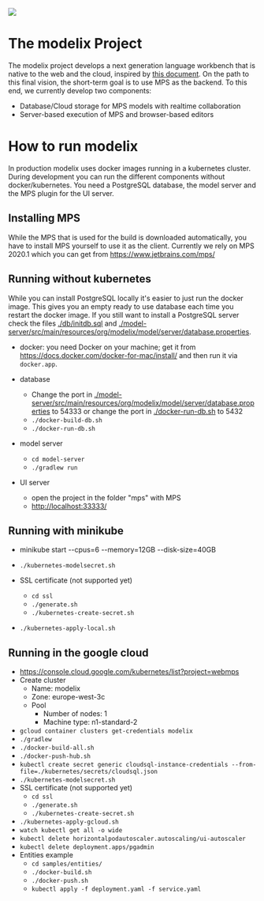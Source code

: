 <a href="https://build.mbeddr.com/project.html?projectId=WebMps_WebMpsBuild&tab=projectOverview"><img src="http://build.mbeddr.com/app/rest/builds/buildType:(id:WebMps_WebMpsBuild)/statusIcon"/></a>


# The modelix Project

The modelix project develops a next generation language workbench that is native to the web and the cloud, inspired by [this document](http://voelter.de/data/pub/APlatformForSystemsAndBusinessModeling.pdf). On the path to this final vision, the short-term goal is to use MPS as the backend. To this end, we currently develop two components:

* Database/Cloud storage for MPS models with realtime collaboration
* Server-based execution of MPS and browser-based editors


# How to run modelix

In production modelix uses docker images running in a kubernetes cluster.
During development you can run the different components without docker/kubernetes.
You need a PostgreSQL database, the model server and the MPS plugin for the UI server.

## Installing MPS

While the MPS that is used for the build is downloaded automatically, you have to install MPS yourself to use it as the client. Currently we rely on MPS 2020.1 which you can get from https://www.jetbrains.com/mps/



## Running without kubernetes

While you can install PostgreSQL locally it's easier to just run the docker image.
This gives you an empty ready to use database each time you restart the docker image.
If you still want to install a PostgreSQL server check the files [./db/initdb.sql](./db/initdb.sql) and
[./model-server/src/main/resources/org/modelix/model/server/database.properties](./model-server/src/main/resources/org/modelix/model/server/database.properties). 

- docker: you need Docker on your machine; get it from https://docs.docker.com/docker-for-mac/install/ and then run it via `docker.app`.

- database
    - Change the port in [./model-server/src/main/resources/org/modelix/model/server/database.properties](./model-server/src/main/resources/org/modelix/model/server/database.properties) to 54333 or change the port in [./docker-run-db.sh](./docker-run-db.sh) to 5432
	- `./docker-build-db.sh`
    - `./docker-run-db.sh`
- model server
    - `cd model-server`
    - `./gradlew run`
- UI server
    - open the project in the folder "mps" with MPS
    - <http://localhost:33333/>

## Running with minikube

- minikube start --cpus=6 --memory=12GB --disk-size=40GB

- `./kubernetes-modelsecret.sh`
- SSL certificate (not supported yet)
    - `cd ssl`
    - `./generate.sh`
    - `./kubernetes-create-secret.sh`
- `./kubernetes-apply-local.sh`

## Running in the google cloud

- https://console.cloud.google.com/kubernetes/list?project=webmps
- Create cluster
    - Name: modelix
    - Zone: europe-west-3c
    - Pool
        - Number of nodes: 1
        - Machine type: n1-standard-2
- `gcloud container clusters get-credentials modelix`
- `./gradlew`
- `./docker-build-all.sh`
- `./docker-push-hub.sh`
- `kubectl create secret generic cloudsql-instance-credentials --from-file=./kubernetes/secrets/cloudsql.json`
- `./kubernetes-modelsecret.sh`
- SSL certificate (not supported yet)
    - `cd ssl`
    - `./generate.sh`
    - `./kubernetes-create-secret.sh`
- `./kubernetes-apply-gcloud.sh`
- `watch kubectl get all -o wide`
- `kubectl delete horizontalpodautoscaler.autoscaling/ui-autoscaler`
- `kubectl delete deployment.apps/pgadmin`
- Entities example
    - `cd samples/entities/`
    - `./docker-build.sh`
    - `./docker-push.sh`
    - `kubectl apply -f deployment.yaml -f service.yaml`

